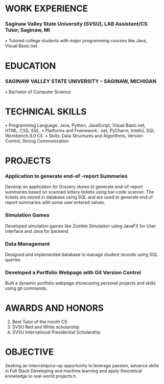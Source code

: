 #   WORK EXPERIENCE	
### Saginaw Valley State University (SVSU), LAB Assistant/CS Tutor, Saginaw, MI
•	Tutored college students with major programming courses like Java, Visual Basic.net.
	

#   EDUCATION 	
### SAGINAW VALLEY STATE UNIVERSITY – SAGINAW, MICHIGAN
•	Bachelor of Computer Science

#   TECHNICAL SKILLS
• Programming Language:  Java, Python, JavaScript, Visual Basic.net, HTML, CSS, SQL.
• Platforms and Framework:  .net, PyCharm, IntelliJ, SQL Workbench 8.0 CE.
• Skills:  Data Structures and Algorithms, Version Control, Strong Communication

	
#   PROJECTS

###	Application to generate end-of -report Summaries
Develop an application for Grocery stores to generate end-of-report summaries based on scanned lottery tickets using bar-code scanner. The tickets are stored in database using SQL and are used to generate end of report summaries with some user entered values. 
###	Simulation Games  
Developed simulation games like Zombie Simulation using JavaFX for User interface and Java for backend.
###	Data Management
Designed and implemented database to manage student records using SQL queries.
###	Developed a Portfolio Webpage with Git Version Control
Built a dynamic portfolio webpage showcasing personal projects and skills using git commands.


#    AWARDS AND HONORS
2.	Best Tutor of the month CS
3.	SVSU Red and White scholarship
4.	SVSU International Presidential Scholarship
                                       
#    OBJECTIVE	
Seeking an internship/co-op opportunity to leverage passion, advance skills in Full Stack Developing and machine learning and apply theoretical knowledge to real-world projects.h.




